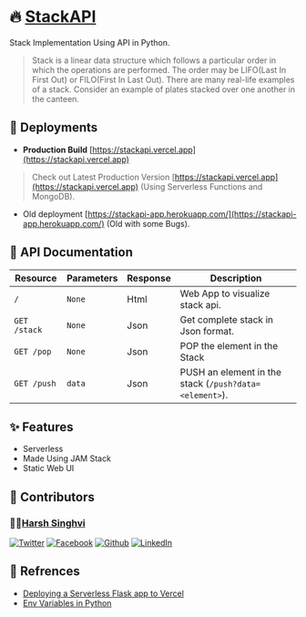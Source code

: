# 🔥 [StackAPI](https://stackapi.projects.harshsinghvi.com/)

Stack Implementation Using API in Python.

> Stack is a linear data structure which follows a particular order in which the operations are performed. The order may be LIFO(Last In First Out) or FILO(First In Last Out). There are many real-life examples of a stack. Consider an example of plates stacked over one another in the canteen.

## 🚀 Deployments

* **Production Build** [https://stackapi.vercel.app](https://stackapi.vercel.app)

> Check out Latest Production Version [https://stackapi.vercel.app](https://stackapi.vercel.app) (Using Serverless Functions and MongoDB).

* Old deployment [https://stackapi-app.herokuapp.com/](https://stackapi-app.herokuapp.com/) (Old with some Bugs).

## 📘 API Documentation

| Resource        | Parameters     | Response     | Description |
| --------------- | -------------- | ------------ | ----------- |
| `/`             | `None`         | Html         | Web App to visualize stack api.    |
| `GET /stack`    | `None`         | Json         | Get complete stack in Json format. |
| `GET /pop`      | `None`         | Json         | POP the element in the Stack       |
| `GET /push`     | `data`         | Json         | PUSH an element in the stack (`/push?data=<element>`). |

## ✨ Features

* Serverless
* Made Using JAM Stack
* Static Web UI

## 👾 Contributors

### 👨‍💻[Harsh Singhvi](https://harshsinghvi.com)

[![Twitter][1.1]][1]
[![Facebook][2.1]][2]
[![Github][3.1]][3]
[![LinkedIn][4.1]][4]

[1.1]: http://i.imgur.com/wWzX9uB.png (twitter icon without padding)
[2.1]: http://i.imgur.com/fep1WsG.png (facebook icon without padding)
[3.1]: http://i.imgur.com/9I6NRUm.png (github icon without padding)
[4.1]: https://raw.githubusercontent.com/MartinHeinz/MartinHeinz/master/linkedin-3-16.png (LinkedIn icon without padding)

[1]: http://www.twitter.com/harshsinghvi29
[2]: http://www.facebook.com/insomniaccoderharsh
[3]: http://www.github.com/harshsinghvi
[4]: https://www.linkedin.com/in/harsh-singhvi/

## 📜 Refrences

* [Deploying a Serverless Flask app to Vercel](https://dev.to/andrewbaisden/how-to-deploy-a-python-flask-app-to-vercel-2o5k)
* [Env Variables in Python](https://www.askpython.com/python/environment-variables-in-python)

